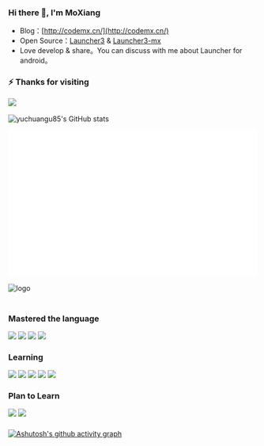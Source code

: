 <!--
**yuchuangu85/yuchuangu85** is a ✨ _special_ ✨ repository because its `README.md` (this file) appears on your GitHub profile.

Here are some ideas to get you started:

- 🔭 I’m currently working on ...
- 🌱 I’m currently learning ...
- 👯 I’m looking to collaborate on ...
- 🤔 I’m looking for help with ...
- 💬 Ask me about ...
- 📫 How to reach me: ...
- 😄 Pronouns: ...
- ⚡ Fun fact: ...
-->


### Hi there 👋, I'm MoXiang

- Blog：[http://codemx.cn/](http://codemx.cn/)
- Open Source：[Launcher3](https://github.com/Launcher3-dev/Launcher3) & [Launcher3-mx](https://github.com/Launcher3-dev/Launcher3-mx)
- Love develop & share。You can discuss with me about Launcher for android。

<!--统计访问人数-->
### ⚡ Thanks for visiting
<!-- ![](https://visitor-badge.glitch.me/badge?page_id=yuchuangu85.readme) -->
![](https://profile-counter.glitch.me/yuchuangu85/count.svg)

<!--Github Stars统计-->
![yuchuangu85's GitHub stats](https://github-readme-stats.vercel.app/api?username=yuchuangu85&show_icons=true&theme=radical&hide_border=true)

<!--开发语言统计-->
<!-- ![MoXiang's Most used languages](https://github-readme-stats.vercel.app/api/top-langs/?username=yuchuangu85&layout=compact&hide_border=true&langs_count=10) -->
![](https://raw.githubusercontent.com/zhuzichu520/github-stats-transparent/output/generated/languages.svg)

<!--底部统计--奖杯-->
<img src="https://github-profile-trophy.vercel.app/?username=yuchuangu85&theme=flat&column=7" alt="logo" height="160" align="center" style="margin: auto; margin-bottom: 20px;" />

### Mastered the language
<!---API-->
<!---https://shields.io/badges-->
<span > <img src="https://img.shields.io/badge/-Java-E34F26?style=flat-square&logo=java&logoColor=white" /> <img src="https://img.shields.io/badge/-C-1572B6?style=flat-square&logo=C" /> <img src="https://img.shields.io/badge/-Kotlin-oringe?style=flat-square&logo=Kotlin" /> <img src="https://img.shields.io/badge/-rust-oringe?style=flat-square&logo=Rust" />
</span>

### Learning
<!---API-->
<!---https://shields.io/badges-->
<span > <img src="https://img.shields.io/badge/-HTML5-E34F26?style=flat-square&logo=html5&logoColor=white" /> <img src="https://img.shields.io/badge/-CSS3-1572B6?style=flat-square&logo=css3" /> <img src="https://img.shields.io/badge/-JavaScript-oringe?style=flat-square&logo=javascript" /> <img src="https://img.shields.io/badge/-Python-oringe?style=flat-square&logo=python&color=yellow" /> <img src="https://img.shields.io/badge/-Flutter-oringe?style=flat-square&logo=flutter&color=gray" /> 
</span>


### Plan to Learn
<!---API-->
<!---https://shields.io/badges-->
<span > <img src="https://img.shields.io/badge/-C++-E34F26?style=flat-square&logo=cplusplus&logoColor=white" /> <img src="https://img.shields.io/badge/-Swift-1572B6?style=flat-square&logo=swift" />
</span>

### 
<!--https://github.com/Ashutosh00710/github-readme-activity-graph/-->
[![Ashutosh's github activity graph](https://github-readme-activity-graph.vercel.app/graph?username=yuchuangu85&theme=react)](https://github.com/ashutosh00710/github-readme-activity-graph)
